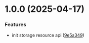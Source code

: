 # 1.0.0 (2025-04-17)


### Features

* init storage resource api ([9e5a349](https://github.com/gravitee-io/gravitee-resource-storage-api/commit/9e5a3491afbfb650bdb6b53841cc3b2b658355bb))
